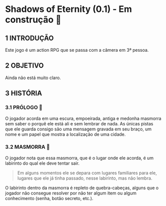 # Shadows of Eternity (0.1) - Em construção 🔧

## 1 INTRODUÇÃO
Este jogo é um action RPG que se passa com a câmera em 3ª pessoa.

## 2 OBJETIVO
Ainda não está muito claro.

## 3 HISTÓRIA

### 3.1 PRÓLOGO 🔮
O jogador acorda em uma escura, empoeirada, antiga e medonha masmorra sem saber o porquê ele está ali e sem lembrar de nada. As únicas pistas que ele guarda consigo são uma mensagem gravada em seu braço, um nome e um papel que mostra a localização de uma cidade.

### 3.2 MASMORRA 🩻
O jogador nota que essa masmorra, que é o lugar onde ele acorda, é um labirinto do qual ele deve tentar sair.

> Em alguns momentos ele se depara com lugares familiares para ele, lugares que ele já tinha passado, nesse labirinto, mas não lembra.

O labirinto dentro da masmorra é repleto de quebra-cabeças, alguns que o jogador não consegue resolver por não ter algum item ou algum conhecimento (senha, botão secreto, etc.).